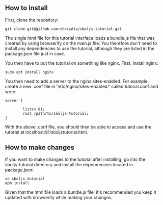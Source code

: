 ## How to install

First, clone the repository:

`git clone git@github.com:chrisAta/sboljs-tutorial.git`


The single html file for this tutorial interface loads a bundle.js file that was created by using browserify on the main.js file. You therefore don't need to install any dependencies to use the tutorial, although they are listed in the package.json file just in case.

You then have to put the tutorial on something like nginx. First, install nginx:

`sudo apt install nginx`

You then need to add a server to the nginx sites-enabled. For example, create a new .conf file in '/etc/nginx/sites-enabled/' called tutorial.conf and write:

```
server {

        listen 81;
        root /path/to/sboljs-tutorial;
}
```

With the above .conf file, you should then be able to access and use the tutorial at localhost:81/sboljstutorial.html.

## How to make changes


If you want to make changes to the tutorial after installing, go into the sboljs-tutorial directory and install the dependencies located in package.json:

```
cd sboljs-tutorial
npm install
```
Given that the html file loads a bundle.js file, it's recommended you keep it updated with browserify while making your changes.
